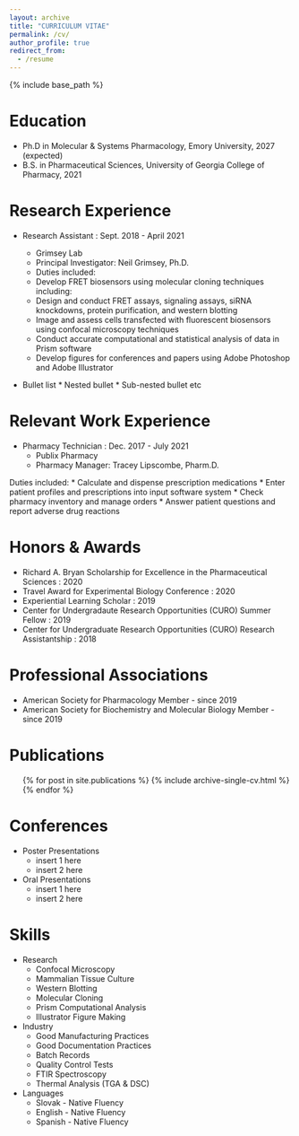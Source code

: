```yaml
---
layout: archive
title: "CURRICULUM VITAE"
permalink: /cv/
author_profile: true
redirect_from:
  - /resume
---
```


{% include base_path %}


Education
======
* Ph.D in Molecular & Systems Pharmacology, Emory University, 2027 (expected)
* B.S. in Pharmaceutical Sciences, University of Georgia College of Pharmacy, 2021

Research Experience
======
* Research Assistant : Sept. 2018 - April 2021 
  * Grimsey Lab
  * Principal Investigator: Neil Grimsey, Ph.D.
  * Duties included: 
   - Develop FRET biosensors using molecular cloning techniques including:
   - Design and conduct FRET assays, signaling assays, siRNA knockdowns, protein purification, and western blotting
   - Image and assess cells transfected with fluorescent biosensors using confocal microscopy techniques
   - Conduct accurate computational and statistical analysis of data in Prism software
   - Develop figures for conferences and papers using Adobe Photoshop and Adobe Illustrator
   
   
* Bullet list
              * Nested bullet
                  * Sub-nested bullet etc
                  
Relevant Work Experience
======
* Pharmacy Technician : Dec. 2017 - July 2021
  * Publix Pharmacy
  * Pharmacy Manager: Tracey Lipscombe, Pharm.D.
 
 Duties included: 
      * Calculate and dispense prescription medications
      * Enter patient profiles and prescriptions into input software system
      * Check pharmacy inventory and manage orders
      * Answer patient questions and report adverse drug reactions
  
Honors & Awards
======
* Richard A. Bryan Scholarship for Excellence in the Pharmaceutical Sciences : 2020
* Travel Award for Experimental Biology Conference : 2020
* Experiential Learning Scholar : 2019
* Center for Undergradaute Research Opportunities (CURO) Summer Fellow : 2019
* Center for Undergraduate Research Opportunities (CURO) Research Assistantship : 2018
 
Professional Associations
======
* American Society for Pharmacology Member - since 2019
* American Society for Biochemistry and Molecular Biology Member - since 2019

Publications
======
  <ul>{% for post in site.publications %}
    {% include archive-single-cv.html %}
  {% endfor %}</ul>
  
Conferences
======
* Poster Presentations
  * insert 1 here
  * insert 2 here
* Oral Presentations
  * insert 1 here
  * insert 2 here
  
Skills
======
* Research
  * Confocal Microscopy
  * Mammalian Tissue Culture
  * Western Blotting
  * Molecular Cloning
  * Prism Computational Analysis
  * Illustrator Figure Making
* Industry
  * Good Manufacturing Practices
  * Good Documentation Practices
  * Batch Records
  * Quality Control Tests
  * FTIR Spectroscopy
  * Thermal Analysis (TGA & DSC)
* Languages
  * Slovak - Native Fluency
  * English - Native Fluency
  * Spanish - Native Fluency
